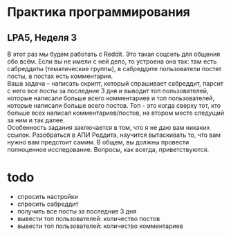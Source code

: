 # Практика программирования

## LPA5, Неделя 3

В этот раз мы будем работать с Reddit. Это такая соцсеть для общения обо всём. Если вы не имели с ней дело, то устроена она так: там есть сабреддиты (тематические группы), в сабреддите пользователи постят посты, в постах есть комментарии.  
Ваша задача – написать скрипт, который спрашивает сабреддит, парсит с него все посты за последние 3 дня и выводит топ пользователей, которые написали больше всего комментариев и топ пользователей, которые написали больше всего постов. Топ - это когда сверху тот, кто больше всех написал комментариев/постов, на втором месте следущий за ним и так далее.  
Особенность задания заключается в том, что я не даю вам никаких ссылок. Разобраться в АПИ Реддита, научится вытаскивать то, что вам нужно вам предстоит самим. В общем, вы должны провести полноценное исследование. Вопросы, как всегда, приветствуются.  

# todo
  + спросить настройки
  + спросить сабреддит
  + получить все посты за последние 3 дня
  + вывести топ пользователей: количество постов
  + вывести топ пользователей: количество комментариев
